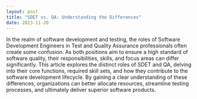 ```yaml
---
layout: post
title: "SDET vs. QA: Understanding the Differences"
date: 2023-11-20
---
```


In the realm of software development and testing, the roles of Software Development Engineers in Test and Quality Assurance professionals often create some confusion. As both positions aim to ensure a high standard of software quality, their responsibilities, skills, and focus areas can differ significantly. This article explores the distinct roles of SDET and QA, delving into their core functions, required skill sets, and how they contribute to the software development lifecycle. By gaining a clear understanding of these differences, organizations can better allocate resources, streamline testing processes, and ultimately deliver superior software products.
